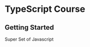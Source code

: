 
# TypeScript Course

## Getting Started

Super Set of Javascript


<!--stackedit_data:
eyJoaXN0b3J5IjpbLTE1NDQ5MzMxNzUsLTE1OTYzNTYzMDAsMj
A0MDI5NzYyMl19
-->